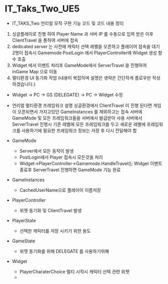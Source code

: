 # IT_Taks_Two_UE5
- IT_TAKS_Two 언리얼 모작
구현 기능 코드 및 코드 내용 정리
1. 싱글플레이로 진행 하여 Player Name 과 서버 IP 를 수동으로 입력 받은 이후 ClientTravel 을 통하여 서버에 접속
2. dedicated server 는 사전에 캐릭터 선택 레벨을 오픈하고 플레이어 접속을 대기 2명이 접속시 Gamemode PostLogin 에서 PlayerController에 Widget 생성 함수 호출
3.  Widget 에서 이벤트 처리후 GameMode에서 ServerTravel 을 진행하여 inGame Map 으로 이동
4.  멀티환경 UI 동기화 작업 (내용이 복잡하며 설명은 생략은 간단하게 플로우만 작성하겠습니다.)
   - Widget -> PC -> GS (DELEGATE) -> PC -> Widget 수정

- 언리얼 멀티환경 프레임워크 설명
싱글환경에서 ClientTravel 이 진행 된다면 게임이 오픈되면서 가지고있던 GameInstances 를 제외하고는 접속 서버에 GameMode 및 모든 프레임워크들을 서버에서 발급받아 사용
서버에서 ServerTravel 진행시 기존 레벨에 모든 프레임워크를 두고 새로운 레벨에 프레임워크를 사용하기에 필요한 프레임워크 정보는 저장 후 다시 전달해야 함

- GameMode
  - Server에서 모든 동작이 발생
  - PostLogin에서 Player 접속시 모든것을 처리 
  - Widget->PlayerController->Gamemode.HandleTravel(); Widget 이벤트 종료후 ServerTravel 진행하면 GameMode 기능 완료

- GameInstances
  - CachedUserName으로 플레이어 이름저장
 
- PlayerController
  - 위젯 동기화 및 ClientTravel 발생

- PlayerState
  - 선택한 캐릭터를 저장 시키기 위한 용도

- GameState
  - 위젯 동기화를 위해 DELEGATE 를 사용하기위해
 
- Widget
  - PlayerCharaterChoice 멀티 시작시 캐릭터 선택 관련 위젯
  - 
